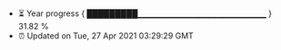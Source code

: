 - ⏳ Year progress { █████████▁▁▁▁▁▁▁▁▁▁▁▁▁▁▁▁▁▁▁▁▁ } 31.82 %
- ⏰ Updated on Tue, 27 Apr 2021 03:29:29 GMT

